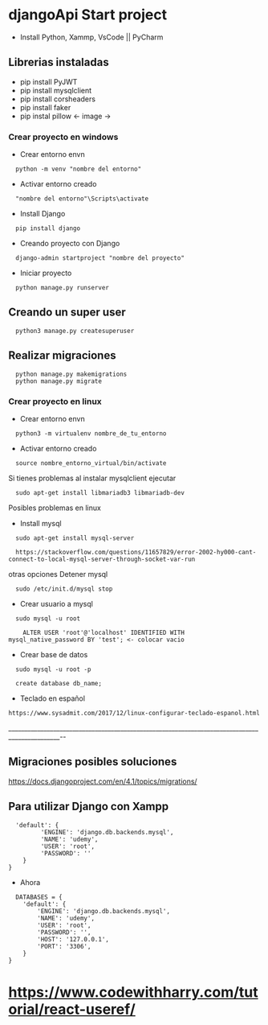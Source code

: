 # djangoApi Start project
- Install Python, Xammp, VsCode || PyCharm

## Librerias instaladas
- pip install PyJWT
- pip install mysqlclient
- pip install corsheaders
- pip install faker
- pip instal pillow <- image ->

### Crear proyecto en windows
* Crear entorno envn
```
  python -m venv "nombre del entorno"
```

* Activar entorno creado
```
  "nombre del entorno"\Scripts\activate
```

* Install Django
```
  pip install django
```

* Creando proyecto con Django
```
  django-admin startproject "nombre del proyecto"
```

* Iniciar proyecto
```
  python manage.py runserver
```

## Creando un super user
```
  python3 manage.py createsuperuser
```

## Realizar migraciones
```
  python manage.py makemigrations
  python manage.py migrate
```


### Crear proyecto en linux
* Crear entorno envn
```
  python3 -m virtualenv nombre_de_tu_entorno
```

* Activar entorno creado
```
  source nombre_entorno_virtual/bin/activate
```

Si tienes problemas al instalar mysqlclient ejecutar
```
  sudo apt-get install libmariadb3 libmariadb-dev
```

Posibles problemas en linux

* Install mysql
```
  sudo apt-get install mysql-server

  https://stackoverflow.com/questions/11657829/error-2002-hy000-cant-connect-to-local-mysql-server-through-socket-var-run
```
otras opciones Detener mysql
```
  sudo /etc/init.d/mysql stop
```
* Crear usuario a mysql
```
  sudo mysql -u root
```
``` mysql
    ALTER USER 'root'@'localhost' IDENTIFIED WITH mysql_native_password BY 'test'; <- colocar vacio
```

* Crear base de datos
```
  sudo mysql -u root -p
```

```
  create database db_name;
```



* Teclado en español
```
https://www.sysadmit.com/2017/12/linux-configurar-teclado-espanol.html
```

______________________________________________________________________________________________--

## Migraciones posibles soluciones
https://docs.djangoproject.com/en/4.1/topics/migrations/


## Para utilizar Django con Xampp 
```
  'default': {
         'ENGINE': 'django.db.backends.mysql',
         'NAME': 'udemy',
         'USER': 'root',
         'PASSWORD': ''
    }
}
```

* Ahora
```
  DATABASES = {
    'default': {
        'ENGINE': 'django.db.backends.mysql',
        'NAME': 'udemy',
        'USER': 'root',
        'PASSWORD': '',
        'HOST': '127.0.0.1',
        'PORT': '3306',
    }
}
```

# https://www.codewithharry.com/tutorial/react-useref/